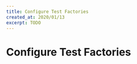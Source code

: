 ```yaml
---
title: Configure Test Factories
created_at: 2020/01/13
excerpt: TODO
---
```


# Configure Test Factories
